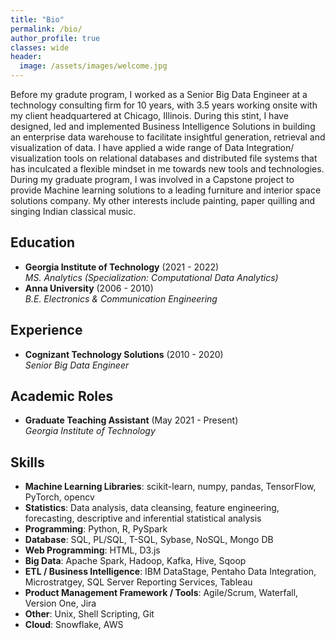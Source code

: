 ```yaml
---
title: "Bio"
permalink: /bio/
author_profile: true
classes: wide
header:
  image: /assets/images/welcome.jpg
---
```


Before my gradute program, I worked as a Senior Big Data Engineer at a technology consulting firm for 10 years, with 3.5 years working onsite with my client headquartered at Chicago, Illinois. During this stint, I have designed, led and implemented Business Intelligence Solutions in building an enterprise data warehouse to facilitate insightful generation, retrieval and visualization of data. I have applied a wide range of Data Integration/  visualization tools on relational databases and distributed file systems that has inculcated a flexible mindset in me towards new tools and technologies. During my graduate program, I was involved in a Capstone project to provide Machine learning solutions to a leading furniture and interior space solutions company. My other interests include painting, paper quilling and singing Indian classical music. 

## Education
- **Georgia Institute of Technology** (2021 - 2022)   
  *MS. Analytics (Specialization: Computational Data Analytics)*
- **Anna University** (2006 - 2010)   
  *B.E. Electronics & Communication Engineering*  
  
## Experience
- **Cognizant Technology Solutions** (2010 - 2020)  
  *Senior Big Data Engineer*

## Academic Roles
- **Graduate Teaching Assistant** (May 2021 - Present)  
  *Georgia Institute of Technology*

## Skills
- **Machine Learning Libraries**: scikit-learn, numpy, pandas, TensorFlow, PyTorch, opencv
- **Statistics**: Data analysis, data cleansing, feature engineering, forecasting, descriptive and inferential statistical analysis
- **Programming**: Python, R, PySpark
- **Database**: SQL, PL/SQL, T-SQL, Sybase, NoSQL, Mongo DB
- **Web Programming**: HTML, D3.js
- **Big Data**: Apache Spark, Hadoop, Kafka, Hive, Sqoop
- **ETL / Business Intelligence**: IBM DataStage, Pentaho Data Integration, Microstratgey, SQL Server Reporting Services, Tableau
- **Product Management Framework / Tools**: Agile/Scrum, Waterfall, Version One, Jira
- **Other**: Unix, Shell Scripting, Git
- **Cloud**: Snowflake, AWS

